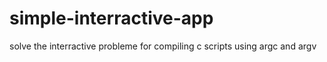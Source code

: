 # simple-interractive-app
solve the interractive probleme for compiling c scripts using argc and argv 
